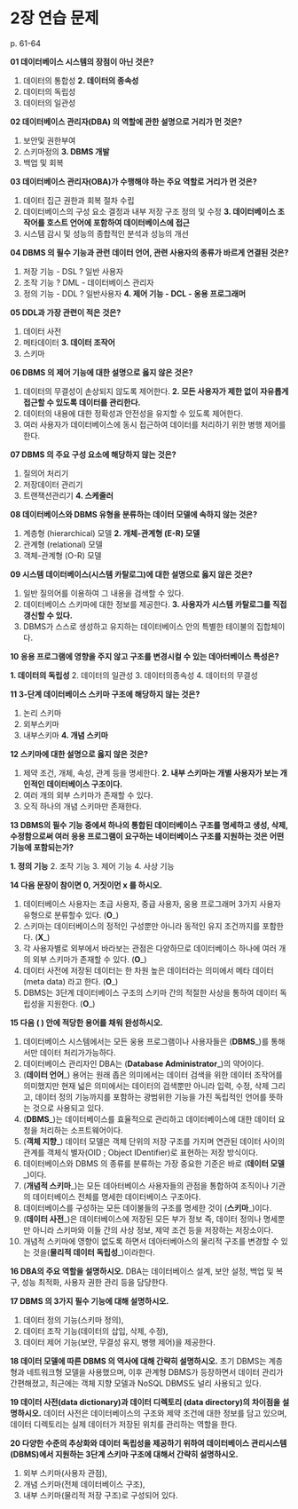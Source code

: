 # 2장 연습 문제

p. 61-64

**01 데이터베이스 시스템의 장점이 아닌 것은?**

1. 데이터의 통합성
**2. 데이터의 종속성**
3. 데이터의 독립성
4. 데이터의 일관성

**02 데이터베이스 관리자(DBA) 의 역할에 관한 설명으로 거리가 먼 것은?**

1. 보안및 권한부여
2. 스키마정의
**3. DBMS 개발**
4. 백업 및 회복

**03 데이터베이스 관리자(OBA)가 수행해야 하는 주요 역할로 거리가 먼 것은?**

1. 데이터 집근 권한과 회복 절차 수립
2. 데이터베이스의 구성 요소 결정과 내부 저장 구조 정의 및 수정
**3. 데이터베이스 조작어를 호스트 언어에 포함하여 데이터베이스에 접근**
4. 시스템 감시 및 성능의 종합적인 분석과 성능의 개선

**04 DBMS 의 필수 기능과 관런 데이터 언어, 관련 사용자의 종류가 바르게 연결된 것은?**

1. 저장 기능 - DSL ? 일반 사용자
2. 조작 기능 ? DML - 데이터베이스 관리자
3. 정의 기능 - DDL ? 일반사용자
**4. 제어 기능 - DCL - 옹용 프로그래머**

**05 DDL과 가장 관련이 적은 것은?**

1. 데이터 사전
2. 메타데이터
**3. 데이터 조작어**
4. 스키마

**06 DBMS 의 제어 기능에 대한 설명으로 옳지 않은 것은?**

1. 데이터의 무결성이 손상되지 않도록 제어한다.
**2. 모든 사용자가 제한 없이 자유롭게 접근할 수 있도록 데이터를 관리한다.**
3. 데이터의 내용에 대한 정확성과 안전성을 유지할 수 있도록 제어한다.
4. 여러 사용자가 데이터베이스에 동시 접근하여 데이터를 처리하기 위한 병행 제어를 한다.

**07 DBMS 의 주요 구성 요소에 해당하지 않는 것은?**

1. 질의어 처리기
2. 저장데이터 관리기
3. 트랜잭션관리기
**4. 스케줄러**

**08 데이터베이스와 DBMS 유형을 분류하는 데이터 모델에 속하지 않는 것은?**

1. 계층형 (hierarchical) 모델
**2. 개체-관계형 (E-R) 모델**
3. 관계형 (relational) 모델
4. 객체-관계형 (O-R) 모델

**09 시스템 데이터베이스(시스템 카탈로그)에 대한 설명으로 옳지 않은 것은?**

1. 일반 질의어를 이용하여 그 내용을 검색할 수 있다.
2. 데이터베이스 스키마에 대한 정보를 제공한다.
**3. 사용자가 시스템 카탈로그를 직접 갱신할 수 있다.**
4. DBMS가 스스로 생성하고 유지하는 데이터베이스 안의 특별한 테이불의 집합체이다.

**10 응용 프로그램에 영향을 주지 않고 구조를 변경시컬 수 있는 데아터베이스 특성은?**

**1. 데이터의 독립성**
2. 데이터의 일관성
3. 데이터의종속성
4. 데이터의 무결성

**11 3-단계 데이터베이스 스키마 구조에 해당하지 않는 것은?**

1. 논리 스키마
2. 외부스키마
3. 내부스키마
**4. 개념 스키마**

**12 스키마에 대한 설명으로 옳지 않은 것은?**

1. 제약 조건, 개체, 속성, 관계 등을 명세한다.
**2. 내부 스키마는 개별 사용자가 보는 개인적인 데이터베이스 구조이다.**
3. 여러 개의 외부 스키마가 존재할 수 있다.
4. 오직 하나의 개념 스키마만 존재한다.

**13 DBMS의 필수 기능 중에셔 하나의 통합된 데이터베이스 구조를 명세하고 생성, 삭제, 수정함으로써 여러 응용 프로그램이 요구하는 네이터베이스 구조를 지원하는 것은 어떤 기능에 포함되는가?**

**1. 정의 기능**
2. 조작 기능
3. 제어 기능
4. 사상 기능

**14 다음 문장이 참이면 0, 거짓이먼 x 를 하시오.**

1. 데이터베이스 사용자는 초급 사용자, 중급 사용자, 웅용 프로그래머 3가지 사용자 유형으로 분류할수 있다. (__O___)
2. 스키마는 데이터베이스의 정적인 구성뿐만 아니라 동적인 유지 조건까지를 포함한다. (__X___)
3. 각 사용자별로 외부에서 바라보는 관점은 다양하므로 데이터베이스 하나에 여러 개의 외부 스키마가 존재할 수 있다. (__O___)
4. 데이터 사전에 저장된 데이터는 한 차원 높은 데이터라는 의미에서 메타 데이터 (meta data) 라고 한다. (__O___)
5. DBMS는 3단계 데이터베이스 구조의 스키마 간의 적절한 사상을 통하여 데이터 독립성을 지원한다. (__O___)

**15 다음 ( ) 안에 적당한 용어를 채워 완성하시오.**

1. 데이터베이스 시스템에서는 모든 웅용 프로그램이나 사용자들은 (__DBMS___)를 통해서만 데이터 처리가가능하다.
2. 데이터베이스 관리자인 DBA는 (__Database Administrator___)의 약어이다.
3. (__데이터 언어___) 용어는 원래 좁은 의미에서는 데이터 검색을 위한 데이터 조작어를 의미했지만 현재 넓은 의미에서는 데이터의 검색뿐만 아니라 입력, 수정, 삭제 그리고, 데이터 정의 기능까지를 포함하는 광범위한 기능을 가진 독립적인 언어를 뜻하는 것으로 사용되고 있다.
4. (__DBMS___)는 데이터베이스를 효율적으로 관리하고 데이터베이스에 대한 데이터 요청을 처리하는 소프트웨어이다.
5. (__객체 지향___) 데이터 모델은 객체 단위의 저장 구조를 가지며 연관된 데이터 사이의 관계를 객체식 별자(OID ; Object IDentifier)로 표현하는 저장 방식이다.
6. 데이터베이스와 DBMS 의 종류를 분류하는 가장 중요한 기준은 바로 (__데이터 모델___)이다.
7. (__개념적 스키마___)는 모든 데아터베이스 사용자들의 관점을 통합하여 조직이나 기관의 데이터베이스 전체를 명세한 데이터베이스 구조아다.
8. 데이터베이스를 구성하는 모든 데이불들의 구조를 명세한 것이 (__스키마___)이다.
9. (__데이터 사전___)은 데이터베이스에 저장된 모든 부가 정보 즉, 데이터 정의나 명세뿐만 아니라 스키마와 이들 간의 사상 정보, 제약 조건 등을 저장하는 저장소이다.
10. 개념적 스키마에 영향이 없도록 하면서 데아터베아스의 물리적 구조를 변경할 수 있는 것을(__물리적 데이터 독립성___)이라한다.

**16 DBA의 주요 역할을 설명하시오.**
DBA는 데이터베이스 설계, 보안 설정, 백업 및 복구, 성능 최적화, 사용자 권한 관리 등을 담당한다.

**17 DBMS 의 3가지 필수 기능에 대해 설명하시오.**

1. 데이터 정의 기능(스키마 정의),
2. 데이터 조작 기능(데이터의 삽입, 삭제, 수정),
3. 데이터 제어 기능(보안, 무결성 유지, 병행 제어)을 제공한다.

**18 데이터 모델에 따른 DBMS 의 역사에 대해 간략히 설명하시오.**
초기 DBMS는 계층형과 네트워크형 모델을 사용했으며, 이후 관계형 DBMS가 등장하면서 데이터 관리가 간편해졌고, 최근에는 객체 지향 모델과 NoSQL DBMS도 널리 사용되고 있다.

**19 데이터 사전(data dictionary)과 데이터 디렉토리 (data directory)의 차이점을 설명하시오.**
데이터 사전은 데이터베이스의 구조와 제약 조건에 대한 정보를 담고 있으며, 데이터 디렉토리는 실제 데이터가 저장된 위치를 관리하는 역할을 한다.


**20 다양한 수준의 추상화와 데이터 독립성을 제공하기 위하여 데이터베이스 관리시스템(DBMS)에서 지원하는 3단계 스키마 구조에 대해서 간략히 설명하시오.**

1. 외부 스키마(사용자 관점),
2. 개념 스키마(전체 데이터베이스 구조),
3. 내부 스키마(물리적 저장 구조)로 구성되어 있다.



